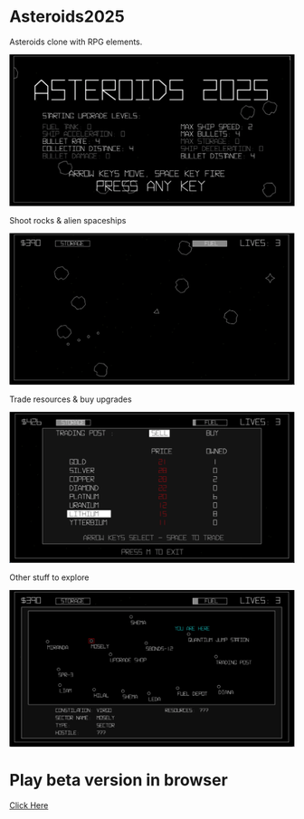 # Asteroids2025

Asteroids clone with RPG elements.

<img src="./images/title.png" alt="Title screen of Asteroids2025" width="600">

Shoot rocks & alien spaceships

<img src="./images/fight.png" alt="Typical gameplay of shooting asteriods" width="600">
<!--img src="./images/fight1.png" alt="Alternate gampeplay screenshot" width="500"-->

Trade resources & buy upgrades

<img src="./images/trade.png" alt="Selling resources" width="600">

Other stuff to explore

<img src="./images/map.png" alt="A map of some other systems" width="600">

# Play beta version in browser

[Click Here](https://doomlazer.github.io/Asteroids2025)